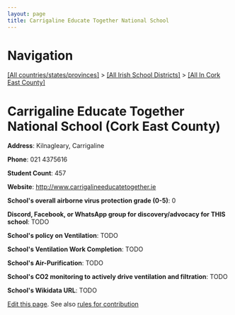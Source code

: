 ```yaml
---
layout: page
title: Carrigaline Educate Together National School
---
```

# Navigation

[[All countries/states/provinces]](../../..) > [[All Irish School Districts]](../..) > [[All In Cork East County]](..)

# Carrigaline Educate Together National School (Cork East County)

**Address**: Kilnagleary, Carrigaline

**Phone**: 021 4375616

**Student Count**: 457

**Website**: <http://www.carrigalineeducatetogether.ie>

**School's overall airborne virus protection grade (0-5)**: 0

**Discord, Facebook, or WhatsApp group for discovery/advocacy for THIS school**: TODO

**School's policy on Ventilation**: TODO

**School's Ventilation Work Completion**: TODO

**School's Air-Purification**: TODO

**School's CO2 monitoring to actively drive ventilation and filtration**: TODO

**School's Wikidata URL**: TODO


[Edit this page](https://github.com/ventilate-schools/Ireland/edit/main/./Cork_East_County/Carrigaline_Educate_Together_National_School.md). See also [rules for contribution](../../../contribution-rules/)